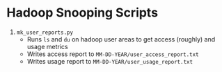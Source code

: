 # Hadoop Snooping Scripts

1. `mk_user_reports.py`
    - Runs `ls` and `du` on hadoop user areas to get access (roughly) and usage metrics
    - Writes access report to `MM-DD-YEAR/user_access_report.txt`
    - Writes usage report to `MM-DD-YEAR/user_usage_report.txt`
